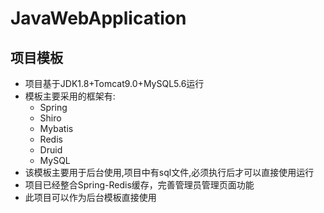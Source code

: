 # JavaWebApplication
## 项目模板
* 项目基于JDK1.8+Tomcat9.0+MySQL5.6运行
* 模板主要采用的框架有:
    * Spring
    * Shiro
    * Mybatis
    * Redis
    * Druid
    * MySQL
* 该模板主要用于后台使用,项目中有sql文件,必须执行后才可以直接使用运行
* 项目已经整合Spring-Redis缓存，完善管理员管理页面功能
* 此项目可以作为后台模板直接使用
